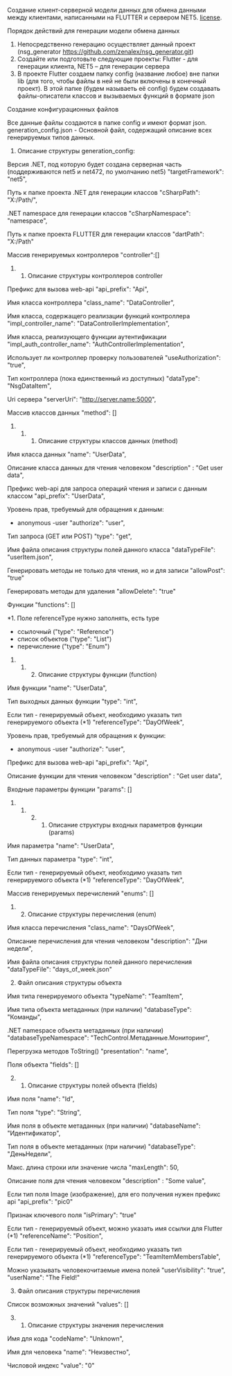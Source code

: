 Создание клиент-серверной модели данных для обмена данными между клиентами, написанными на FLUTTER и сервером NET5.
[license](https://github.com/dart-lang/stagehand/blob/master/LICENSE).


Порядок действий для генерации модели обмена данных

1.	Непосредственно генерацию осуществляет данный проект (nsg_generator https://github.com/zenalex/nsg_generator.git)
2.	Создайте или подготовьте следующие проекты: Flutter  - для генерации клиента, NET5 – для генерации сервера
3.	В проекте Flutter создаем папку сonfig (название любое) вне папки lib (для того, чтобы файлы в ней не были включены в конечный проект). В этой папке (будем называеть её config) будем создавать файлы-описатели классов и вызываемых функций в формате json



Создание конфигурационных файлов 

Все данные файлы создаются в папке config и имеют формат json.
generation_config.json - Основной файл, содержащий описание всех генерируемых типов данных.


1. Описание структуры generation_config:

Версия .NET, под которую будет создана серверная часть (поддерживаются net5 и net472, по умолчанию net5) 
"targetFramework": "net5",

Путь к папке проекта .NET для генерации классов
"cSharpPath": "X:/Path/",

.NET namespace для генерации классов
"cSharpNamespace": "namespace",

Путь к папке проекта FLUTTER для генерации классов
"dartPath": "X:/Path"

Массив генерируемых контроллеров
"controller":[]


1. 1. Описание структуры контроллеров controller

Префикс для вызова web-api
"api_prefix": "Api",

Имя класса контроллера
"class_name": "DataController",

Имя класса, содержащего реализации функций контроллера
"impl_controller_name": "DataControllerImplementation",

Имя класса, реализующего функции аутентификации
"impl_auth_controller_name": "AuthControllerImplementation",

Использует ли контроллер проверку пользователей
"useAuthorization": "true",

Тип контроллера (пока единственный из доступных)
"dataType": "NsgDataItem",

Uri сервера
"serverUri": "http://server.name:5000",

Массив классов данных
"method": []


1. 1. 1. Описание структуры классов данных (method)

Имя класса данных
"name": "UserData",

Описание класса данных для чтения человеком
"description" : "Get user data",

Префикс web-api для запроса операций чтения и записи с данным классом
"api_prefix": "UserData",

Уровень прав, требуемый для обращения к данным: 
- anonymous
-user
"authorize": "user",

Тип запроса (GET или POST)
"type": "get",

Имя файла описания структуры полей данного класса
"dataTypeFile": "userItem.json",

Генерировать методы не только для чтения, но и для записи
"allowPost": "true"

Генерировать методы для удаления
"allowDelete": "true"

Функции
"functions": []


*1.
Поле referenceType нужно заполнять, есть type
- ссылочный ("type": "Reference")
- список объектов ("type": "List<Reference>")
- перечисление ("type": "Enum")


1. 1. 2. Описание структуры функции (function)

Имя функции
"name": "UserData",

Тип выходных данных функции
"type": "int",

Если тип - генерируемый объект, необходимо указать тип генерируемого объекта (*1)
"referenceType": "DayOfWeek",

Уровень прав, требуемый для обращения к функции: 
- anonymous
-user
"authorize": "user",

Префикс для вызова web-api
"api_prefix": "Api",

Описание функции для чтения человеком
"description" : "Get user data",

Входные параметры функции
"params": []


1. 1. 2. 1. Описание структуры входных параметров функции (params)

Имя параметра
"name": "UserData",

Тип данных параметра
"type": "int",

Если тип - генерируемый объект, необходимо указать тип генерируемого объекта (*1)
"referenceType": "DayOfWeek",

Массив генерируемых перечислений
"enums": []


1. 2. Описание структуры перечисления (enum)

Имя класса перечисления
"class_name": "DaysOfWeek",

Описание перечисления для чтения человеком
"description": "Дни недели",

Имя файла описания структуры полей данного перечисления
"dataTypeFile": "days_of_week.json"



2. Файл описания структуры объекта

Имя типа генерируемого объекта
"typeName": "TeamItem",

Имя типа объекта метаданных (при наличии)
"databaseType": "Команды",

.NET namespace объекта метаданных (при наличии)
"databaseTypeNamespace": "TechControl.Метаданные.Мониторинг",

Перегрузка методов ToString()
"presentation": "name",

Поля объекта
"fields": []


2. 1. Описание структуры полей объекта (fields)

Имя поля
"name": "Id",

Тип поля
"type": "String",

Имя поля в объекте метаданных (при наличии)
"databaseName": "Идентификатор",

Тип поля в объекте метаданных (при наличии)
"databaseType": "ДеньНедели",

Макс. длина строки или значение числа
"maxLength": 50,

Описание поля для чтения человеком
"description" : "Some value",

Если тип поля Image (изображение), для его получения нужен префикс api
"api_prefix": "pic0"

Признак ключевого поля
"isPrimary": "true"

Если тип - генерируемый объект, можно указать имя ссылки для Flutter (*1)
"referenceName": "Position",

Если тип - генерируемый объект, необходимо указать тип генерируемого объекта (*1)
"referenceType": "TeamItemMembersTable",

Можно указывать человекочитаемые имена полей
"userVisibility": "true",
"userName": "The Field!"


3. Файл описания структуры перечисления

Список возможных значений
"values": []

3. 1. Описание структуры значения перечисления

Имя для кода
"codeName": "Unknown",

Имя для человека
"name": "Неизвестно",

Числовой индекс
"value": "0"
